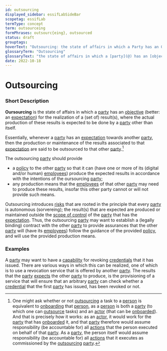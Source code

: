 ```yaml
---
id: outsourcing
displayed_sidebar: essifLabSideBar
scopetag: essifLab
termType: concept
term: outsourceing
formPhrases: outsourc{eing}, outsourced
status: draft
grouptags:
hoverText: "Outsourcing: the state of affairs in which a Party has an Objective (better: an Expectation) for the realization of a (set of) result(s), where the actual production of these results is expected to be done by a Party other than itself."
glossaryTerm: "Outsourcing"
glossaryText: "the state of affairs in which a [party](@) has an [objective](@) (better: an [expectation](@)) for the realization of a (set of) result(s), where the actual production of these results is expected to be done by a [party](@) other than itself."
date: 2022-10-18
---
```


# Outsourcing


### Short Description

**Oursourcing** is the state of affairs in which a [party](@) has an [objective](@) (better: an [expectation](@)) for the realization of a (set of) result(s), where the actual production of these results is expected to be done by a [party](@) other than itself.

Essentially, whenever a [party](@) has an [expectation](@) towards another [party](@), then the production or maintenance of the results associated to that [expectation](@) are said to be outsourced to that other [party](@).[^1]

[^1]: One might ask whether or not [outsourcing](@) a task to a [person](human-being@) is equivalent to [onboarding](@) that [person](human-being@), as a [person](human-being@) is both a [party](@) (to which one can [outsource](outsourcing@) tasks) and an [actor](@) (that can be [onboarded](onboarding@)). And that is precisely how it works: as an [actor](@), it would work for the [party](@) that has [onboarded](onboarding@) it, and that [party](@) therefore would assume responsibility (be accountable for) all [actions](@) that the person executed on behalf of that [party](@). As a [party](@), the person itself would assume responsibility (be accountable for) all [actions](@) that it executes as commissioned by the [outsourcing](@) [party](@).

The outsourcing [party](@) should provide
- a [policy](@) to the other [party](@) so that it can (have one or more of its (digital and/or human) [employees](@)) produce the expected results in accordance with the intentions of the oursourcing [party](@);
- any production means that the [employees](@) of that other [party](@) may need to produce these results, insofar this other party cannot or will not provide such means.

Outsourcing introduces [risks](@) that are rooted in the principle that every [party](@) is autonomous (sorvereing); the result(s) that are expected are produced or maintained outside the [scope of control](@) of the [party](@) that has the [expectation](@). Thus, the outsourcing [party](@) may want to establish a (legally binding) contract with the other [party](@) to provide assurances that the other [party](@) will (have its [employees](@)) follow the guidance of the provided [policy](@), and will use the provided production means.

### Examples

A [party](@) may want to have a [capability](@) for revoking [credentials](@) that it has issued. There are various ways in which this can be realized, one of which is to use a revocation service that is offered by another [party](@). The results that the [party](@) [expects](expectation@) the other [party](@) to produce, is the provisioning of a service that will ensure that an arbitrary [party](@) can check whether a [credential](@) that the first [party](@) has issued, has been revoked or not.
